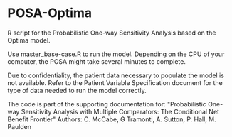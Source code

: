 # POSA-Optima
R script for the Probabilistic One-way Sensitivity Analysis based on the Optima model.

Use master_base-case.R to run the model. Depending on the CPU of your computer, the POSA might take several minutes to complete.

Due to confidentiality, the patient data necessary to populate the model is not available. 
Refer to the Patient Variable Specification document for the type of data needed to run the model correctly.

The code is part of the supporting documentation for: 
"Probabilistic One-way Sensitivity Analysis with Multiple Comparators: The Conditional Net Benefit Frontier"
Authors: C. McCabe, G Tramonti, A. Sutton, P. Hall, M. Paulden

